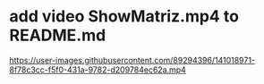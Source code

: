 # add video ShowMatriz.mp4 to README.md

https://user-images.githubusercontent.com/89294396/141018971-8f78c3cc-f5f0-431a-9782-d209784ec62a.mp4
